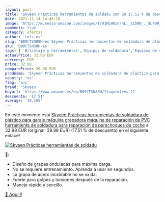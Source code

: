 ```yaml
---
layout: post
title: 'Skyeen Prácticas herramientas de soldadu con un 17.51 % de descuento'
date: 2021-11-14 14:46:18
image: 'https://m.media-amazon.com/images/I/41MLWRznrhL._SL500_._SL400_.jpg'
comments: true
category: ofertas
author: 'tole.es'
slug: 'B09CTSN88H-es Skyeen Prácticas herramientas de soldadura de plástico...'
sku: 'B09CTSN88H-es'
tags: [ 'Bricolaje y herramientas','Equipos de soldadura','Equipos de soldadura por puntos','Herramientas eléctricas','Herramientas manuales y eléctricas','grapadora','skyeen', ]
actualPrice: 32.98 EUR
currency: EUR
price: 32.98
comparePrice: 39.98 EUR
prodname: 'Skyeen Prácticas herramientas de soldadura de plástico para garaje  máquina grapadora  máquina de reparación de PVC  herramienta de soldadura para reparación de parachoques de coche'
country: 'es'
flag: '🇪🇸'
brand: 'Skyeen'
buyurl: 'https://www.amazon.es/dp/B09CTSN88H/?tag=tolees-21'
descuento: '17.51'
average: '39.105'
---
```


En este momento está [Skyeen Prácticas herramientas de soldadura de plástico para garaje  máquina grapadora  máquina de reparación de PVC  herramienta de soldadura para reparación de parachoques de coche](https://www.amazon.es/dp/B09CTSN88H/?tag=tolees-21) a 32.98 EUR (original: 39.98 EUR) (17.51 %  de descuento) en el siguiente enlace!

[![Skyeen Prácticas herramientas de soldadu](https://m.media-amazon.com/images/I/41MLWRznrhL._SL500_._SL400_.jpg)](https://www.amazon.es/dp/B09CTSN88H/?tag=tolees-21)

🔎:

- Diseño de grapas onduladas para máxima carga.
- No se requiere entrenamiento. Aprenda a usar en segundos.
- La grapa de acero inoxidable no se oxida.
- Fuerte para golpes y torsiones después de la reparación.
- Manejo rápido y sencillo.

[🛒 Aquí!!!](https://www.amazon.es/dp/B09CTSN88H/?tag=tolees-21)
